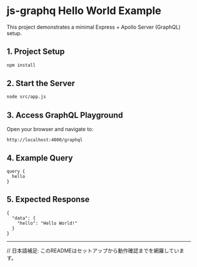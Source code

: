 # js-graphq Hello World Example

This project demonstrates a minimal Express + Apollo Server (GraphQL) setup.

## 1. Project Setup

```bash
npm install
```

## 2. Start the Server

```bash
node src/app.js
```

## 3. Access GraphQL Playground

Open your browser and navigate to:

```
http://localhost:4000/graphql
```

## 4. Example Query

```
query {
  hello
}
```

## 5. Expected Response

```
{
  "data": {
    "hello": "Hello World!"
  }
}
```

---

// 日本語補足: このREADMEはセットアップから動作確認までを網羅しています。